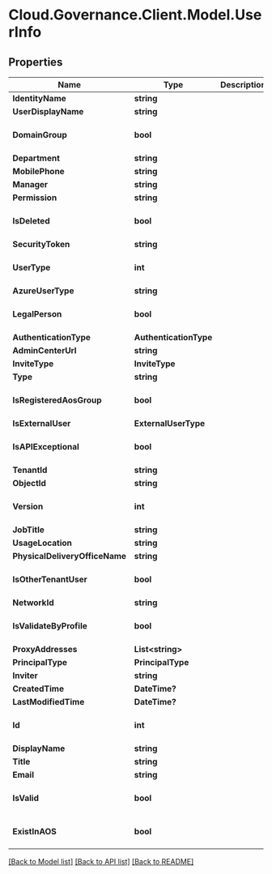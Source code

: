 # Cloud.Governance.Client.Model.UserInfo
## Properties

Name | Type | Description | Notes
------------ | ------------- | ------------- | -------------
**IdentityName** | **string** |  | [optional] 
**UserDisplayName** | **string** |  | [optional] 
**DomainGroup** | **bool** |  | [optional] [default to false]
**Department** | **string** |  | [optional] 
**MobilePhone** | **string** |  | [optional] 
**Manager** | **string** |  | [optional] 
**Permission** | **string** |  | [optional] 
**IsDeleted** | **bool** |  | [optional] [default to false]
**SecurityToken** | **string** |  | [optional] 
**UserType** | **int** |  | [optional] [default to 0]
**AzureUserType** | **string** |  | [optional] 
**LegalPerson** | **bool** |  | [optional] [default to false]
**AuthenticationType** | **AuthenticationType** |  | [optional] 
**AdminCenterUrl** | **string** |  | [optional] 
**InviteType** | **InviteType** |  | [optional] 
**Type** | **string** |  | [optional] 
**IsRegisteredAosGroup** | **bool** |  | [optional] [default to false]
**IsExternalUser** | **ExternalUserType** |  | [optional] 
**IsAPIExceptional** | **bool** |  | [optional] [default to false]
**TenantId** | **string** |  | [optional] 
**ObjectId** | **string** |  | [optional] 
**Version** | **int** |  | [optional] [default to 0]
**JobTitle** | **string** |  | [optional] 
**UsageLocation** | **string** |  | [optional] 
**PhysicalDeliveryOfficeName** | **string** |  | [optional] 
**IsOtherTenantUser** | **bool** |  | [optional] [default to false]
**NetworkId** | **string** |  | [optional] 
**IsValidateByProfile** | **bool** |  | [optional] [default to false]
**ProxyAddresses** | **List&lt;string&gt;** |  | [optional] 
**PrincipalType** | **PrincipalType** |  | [optional] 
**Inviter** | **string** |  | [optional] 
**CreatedTime** | **DateTime?** |  | [optional] 
**LastModifiedTime** | **DateTime?** |  | [optional] 
**Id** | **int** |  | [optional] [default to 0]
**DisplayName** | **string** |  | [optional] 
**Title** | **string** |  | [optional] 
**Email** | **string** |  | [optional] 
**IsValid** | **bool** |  | [optional] [default to false]
**ExistInAOS** | **bool** |  | [optional] [default to false]

[[Back to Model list]](../README.md#documentation-for-models) [[Back to API list]](../README.md#documentation-for-api-endpoints) [[Back to README]](../README.md)


